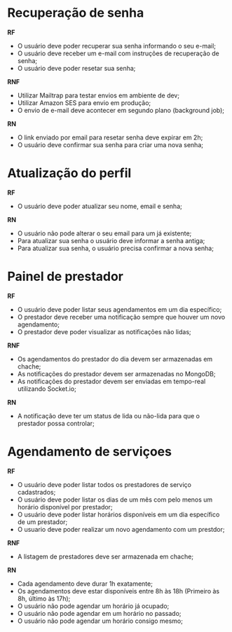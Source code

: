 # Recuperação de senha

**RF**

- O usuário deve poder recuperar sua senha informando o seu e-mail;
- O usuário deve receber um e-mail com instruções de recuperação de senha;
- O usuário deve poder resetar sua senha;

**RNF**

- Utilizar Mailtrap para testar envios em ambiente de dev;
- Utilizar Amazon SES para envio em produção;
- O envio de e-mail deve acontecer em segundo plano (background job);

**RN**

- O link enviado por email para resetar senha deve expirar em 2h;
- O usuário deve confirmar sua senha para criar uma nova senha;

# Atualização do perfil

**RF** 

- O usuário deve poder atualizar seu nome, email e senha;

**RN**

- O usuário não pode alterar o seu email para um já existente;
- Para atualizar sua senha o usuário deve informar a senha antiga;
- Para atualizar sua senha, o usuário precisa confirmar a nova senha;

# Painel de prestador

**RF**

- O usuário deve poder listar seus agendamentos em um dia específico;
- O prestador deve receber uma notificação sempre que houver um novo agendamento;
- O prestador deve poder visualizar as notificações não lidas;

**RNF**

- Os agendamentos do prestador do dia devem ser armazenadas em chache;
- As notificações do prestador devem ser armazenadas no MongoDB;
- As notificações do prestador devem ser enviadas em tempo-real utilizando Socket.io;

**RN**

- A notificação deve ter um status de lida ou não-lida para que o prestador possa controlar;

# Agendamento de serviçoes

**RF**

- O usuário deve poder listar todos os prestadores de serviço cadastrados;
- O usuário deve poder listar os dias de um mês com pelo menos um horário disponível por prestador;
- O usuário deve poder listar horários disponíveis em um dia específico de um prestador;
- O usuario deve poder realizar um novo agendamento com um prestdor;

**RNF**

- A listagem de prestadores deve ser armazenada em chache;

**RN**

- Cada agendamento deve durar 1h exatamente;
- Os agendamentos deve estar disponíveis entre 8h às 18h (Primeiro às 8h, último às 17h);
- O usuário não pode agendar um horário já ocupado;
- O usuário não pode agendar em um horário no passado;
- O usuário não pode agendar um horário consigo mesmo;

